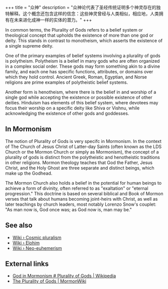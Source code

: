 +++
title = "众神"
description = "众神论代表了圣经传统证明多个神灵存在的独特解释。这个概念还包含这样的信念：这些神灵曾经与人类相似，相应地，人类拥有在未来进化成神一样的实体的潜力。"
+++

In common terms, the Plurality of Gods refers to a belief system or theological concept that upholds the existence of more than one god or deity. This stands in contrast to monotheism, which asserts the existence of a single supreme deity.

One of the primary examples of belief systems involving a plurality of gods is polytheism. Polytheism is a belief in many gods who are often organized in a complex social order. These gods may form something akin to a divine family, and each one has specific functions, attributes, or domains over which they hold control. Ancient Greek, Roman, Egyptian, and Norse religions are prime examples of polytheistic belief systems.

Another form is henotheism, where there is the belief in and worship of a single god while accepting the existence or possible existence of other deities. Hinduism has elements of this belief system, where devotees may focus their worship on a specific deity like Shiva or Vishnu, while acknowledging the existence of other gods and goddesses.

## In Mormonism

The notion of Plurality of Gods is very specifc in Mormonism. In the context of The Church of Jesus Christ of Latter-day Saints (often known as the LDS Church or the Mormon Church or simply as Mormonism), the concept of a plurality of gods is distinct from the polytheistic and henotheistic traditions in other religions. Mormon theology teaches that God the Father, Jesus Christ, and the Holy Ghost are three separate and distinct beings, which make up the Godhead.

The Mormon Church also holds a belief in the potential for human beings to achieve a form of divinity, often referred to as "exaltation" or "eternal progression." This doctrine is based on several biblical and Book of Mormon verses that talk about humans becoming joint-heirs with Christ, as well as later teachings by church leaders, most notably Lorenzo Snow's couplet: "As man now is, God once was; as God now is, man may be."

## See also

- [Wiki › Cosmic pluralism](../../wiki/cosmic-pluralism/)
- [Wiki › Elohim](../../wiki/elohim/)
- [Wiki › Neo-euhemerism](../../wiki/neo-euhemerism/)

## External links

- [God in Mormonism # Plurality of Gods | Wikipedia](https://en.wikipedia.org/wiki/God_in_Mormonism#Plurality_of_Gods)
- [The Plurality of Gods | MormonWiki](https://www.mormonwiki.com/The_Plurality_of_Gods)